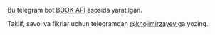 Bu telegram bot <a href="https://github.com/okh-engineer/book_api">BOOK API </a> asosida yaratilgan. 

Taklif, savol va fikrlar uchun telegramdan <a href="https://t.me/khojimirzayev"> @khojimirzayev </a> ga yozing.
